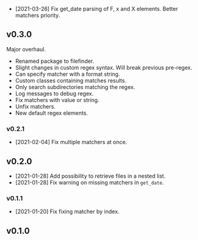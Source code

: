 
- [2021-03-26] Fix get_date parsing of F, x and X elements. Better matchers priority.

## v0.3.0

Major overhaul.
- Renamed package to filefinder.
- Slight changes in custom regex syntax. Will break previous pre-regex.
- Can specify matcher with a format string.
- Custom classes containing matches results.
- Only search subdirectories matching the regex.
- Log messages to debug regex.
- Fix matchers with value or string.
- Unfix matchers.
- New default regex elements.


### v0.2.1

- [2021-02-04] Fix multiple matchers at once.

## v0.2.0

- [2021-01-28] Add possibility to retrieve files in a nested list.
- [2021-01-28] Fix warning on missing matchers in `get_date`.

### v0.1.1

- [2021-01-20] Fix fixing matcher by index.

## v0.1.0


